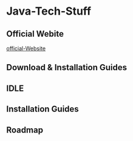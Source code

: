 # Java-Tech-Stuff
  ## Official Webite
  [official-Website](https://www.oracle.com/in/java/technologies/downloads/)
  ## Download & Installation Guides
  ## IDLE
  ## Installation Guides
  ## Roadmap
  
